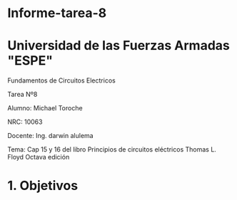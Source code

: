 # Informe-tarea-8

# Universidad de las Fuerzas Armadas "ESPE"
Fundamentos de Circuitos Electricos

Tarea Nº8

Alumno: Michael Toroche

NRC: 10063

Docente: Ing. darwin alulema

Tema: Cap 15 y 16 del libro Principios de circuitos eléctricos Thomas L. Floyd Octava edición

# 1. Objetivos
